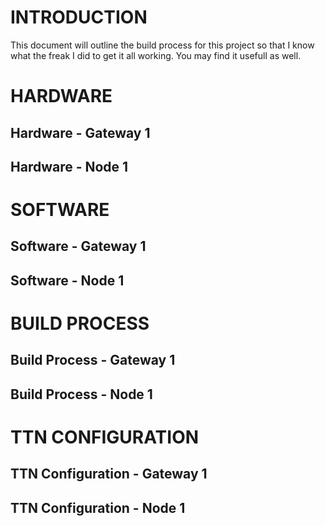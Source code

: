 

INTRODUCTION
============ 

This document will outline the build process for this project so that I know what the freak I did to get it all working. You may find it usefull as well.

HARDWARE
========

Hardware - Gateway 1
--------------------

Hardware - Node 1
-----------------

SOFTWARE
========

Software - Gateway 1
---------------------

Software - Node 1
-----------------

BUILD PROCESS
=============

Build Process - Gateway 1
-------------------------

Build Process - Node 1
----------------------

TTN CONFIGURATION
=================

TTN Configuration - Gateway 1
-----------------------------

TTN Configuration - Node 1
--------------------------


